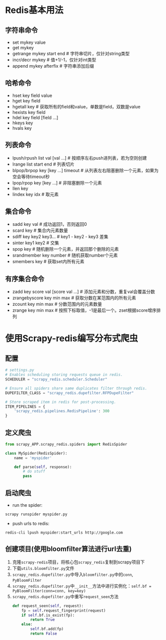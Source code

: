 # Redis基本用法

## 字符串命令

+ set mykey value
+ get mykey
+ getrange mykey start end # 字符串切片，仅针对string类型
+ incr/decr mykey # 值+1/-1，仅针对int类型
+ append mykey afterfix # 字符串添加后缀

## 哈希命令

+ hset key field value
+ hget key field
+ hgetall key # 获取所有的field和value，单数是field，双数是value
+ hexists key field
+ hdel key field [field ...]
+ hkeys key
+ hvals key

## 列表命令

+ lpush/rpush list val [val ...] # 按顺序左右push进列表，若为空则创建
+ lrange list start end # 列表切片
+ blpop/brpop key [key ...] timeout # 从列表左右阻塞删除一个元素，如果为空会等待timeout秒
+ lpop/rpop key [key ...] # 非阻塞删除一个元素
+ llen key
+ lindex key idx # 取元素

## 集合命令

+ sadd key val # 成功返回1，否则返回0
+ scard key # 集合内元素数量
+ sdiff key key2 key3... # key1 - key2 - key3 差集
+ sinter key1 key2 # 交集
+ spop key # 随机删除一个元素，并返回那个删除的元素
+ srandmember key number # 随机获取number个元素
+ smembers key # 获取set内所有元素

## 有序集合命令

+ zadd key score val [score val ...] # 添加元素和分数，重复val会覆盖分数
+ zrangebyscore key min max # 获取分数在某范围内的所有元素
+ zcount key min max # 分数范围内的元素数量
+ zrange key min max # 按照下标取值，-1是最后一个。zset根据score增序排列

# 使用Scrapy-redis编写分布式爬虫
## 配置
```python
# settings.py
# Enables scheduling storing requests queue in redis.
SCHEDULER = "scrapy_redis.scheduler.Scheduler"

# Ensure all spiders share same duplicates filter through redis.
DUPEFILTER_CLASS = "scrapy_redis.dupefilter.RFPDupeFilter"

# Store scraped item in redis for post-processing.
ITEM_PIPELINES = {
    'scrapy_redis.pipelines.RedisPipeline': 300
}
```

## 定义爬虫
```python
from scrapy_APP.scrapy_redis.spiders import RedisSpider

class MySpider(RedisSpider):
    name = 'myspider'

    def parse(self, response):
        # do stuff
        pass
```

## 启动爬虫
+ run the spider:

`scrapy runspider myspider.py`

+ push urls to redis:

`redis-cli lpush myspider:start_urls http://google.com`

## 创建项目(使用bloomfilter算法进行url去重)
1. 克隆`scrapy-redis`项目，将核心包`scrapy_redis`复制到scrapy项目下
2. 下载`utils.bloomfilter.py`文件
3. `scrapy_redis.dupefilter.py`中导入`bloomfilter.py`中的`conn`, `PyBloomFilter`
4. `scrapy_redis.dupefilter.py`中`__init__`方法中进行实例化：`self.bf = PyBloomFilter(conn=conn, key=key)`
5. `scrapy_redis.dupefilter.py`中重写`request_seen`方法
    ```python
    def request_seen(self, request):
        fp = self.request_fingerprint(request)
        if self.bf.is_exist(fp):
            return True
        else:
            self.bf.add(fp)
            return False
    ```
